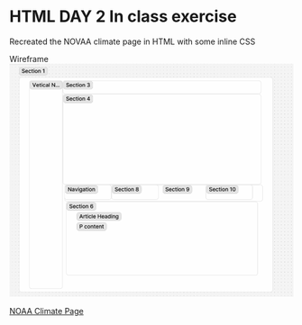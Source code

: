# HTML DAY 2 In class exercise

Recreated the NOVAA climate page in HTML with some inline CSS

Wireframe
![Wireframe](wireframe.jpg)





[NOAA Climate Page](https://www.noaa.gov/climate)
